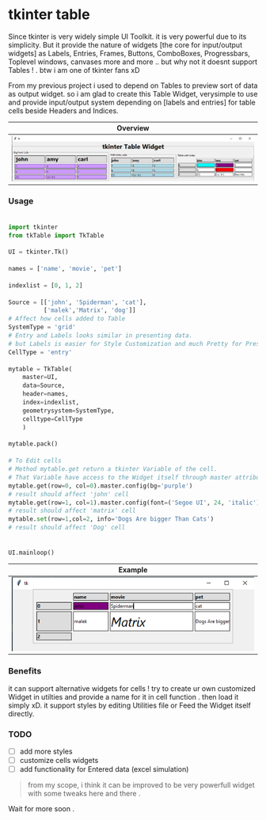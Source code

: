 # tkinter table

Since tkinter is very widely simple UI Toolkit. it is very powerful due to its simplicity. But it provide the nature of widgets [the core for input/output widgets] as Labels, Entries, Frames, Buttons, ComboBoxes, Progressbars, Toplevel windows, canvases more and more ..
but why not it doesnt support Tables ! . btw i am one of tkinter fans xD

From my previous project i used to depend on Tables to preview sort of data as output widget. so i am glad to create this Table Widget, verysimple to use and provide input/output system depending on [labels and entries] for table cells beside Headers and Indices.

| **Overview**
| :---: 
| ![preview](preview_pic.png)

### Usage
```python

import tkinter
from tkTable import TkTable

UI = tkinter.Tk()

names = ['name', 'movie', 'pet']

indexlist = [0, 1, 2]

Source = [['john', 'Spiderman', 'cat'],
          ['malek','Matrix', 'dog']]
# Affect how cells added to Table          
SystemType = 'grid'
# Entry and Labels looks similar in presenting data.
# but Labels is easier for Style Customization and much Pretty for Presentations 
CellType = 'entry'

mytable = TkTable(
    master=UI,
    data=Source,
    header=names,
    index=indexlist,
    geometrysystem=SystemType, 
    celltype=CellType
    )

mytable.pack()

# To Edit cells
# Method mytable.get return a tkinter Variable of the cell.
# That Variable have access to the Widget itself through master attribute
mytable.get(row=0, col=0).master.config(bg='purple')
# result should affect 'john' cell
mytable.get(row=1, col=1).master.config(font=('Segoe UI', 24, 'italic'))
# result should affect 'matrix' cell
mytable.set(row=1,col=2, info='Dogs Are bigger Than Cats')
# result should affect 'Dog' cell


UI.mainloop()
```
| **Example**
| :---: 
| ![example](example.png)
### Benefits
it can support alternative widgets for cells ! try to create ur own customized Widget in utilties and provide a name for it in cell function . then load it simply xD.
it support styles by editing Utilities file or Feed the Widget itself directly.

### TODO

- [ ] add more styles
- [ ] customize cells widgets
- [ ] add functionality for Entered data (excel simulation)

>from my scope, i think it can be improved to be very powerfull widget with some tweaks here and there .

Wait for more soon .

